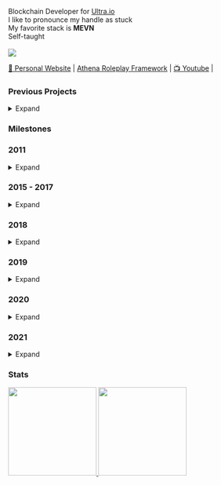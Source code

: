 
Blockchain Developer for <a href="https://ultra.io/">Ultra.io</a>
<br />
I like to pronounce my handle as stuck
<br />
My favorite stack is <b>MEVN</b>
<br />
Self-taught
<br />
<br />
<img src="https://badges.pufler.dev/visits/Stuyk/Stuyk?style=flat-square&color=6875f5&logo=github" />

<a href="https://stuyk.com/">🏡 Personal Website</a> |
<a href="https://gtavathena.com/">Athena Roleplay Framework</a> |
<a href="https://youtube.com/stuyk">📺 Youtube</a> |

### Previous Projects

<details>
  <summary>Expand</summary>
  
- Simply Modular Housing for Fallout 4
  
- Alternate Settlements for Fallout 4

- Bunker Builder for Fallout 4

- HD Bandanas for Fallout 4

- Prodcedural Dungeon Script for Fallout 4

- Settlement Keywords for Fallout 4

- Settlement Blueprints for Fallout 4

- Industrial Jungle for Alien Swarm

- Frosty for Alien Swarm

- Brute Gulch for Halo Online

- Ravine Gulch for Halo Online

- Slumber Jack a Prototype Game built with Unity

- Dangerous Underground Mining a Minecraft Plugin for Spigot

- Essence a Roleplay Server Framework for GTANetwork for GTA:V

- Scatter & EOS Blockchain Inventory for GTA:V

- Rage.mp Developer Kit a Websocket Program for C# Servers

- Domino 2.0 a Local Blockchain for Rage.MP

- EOS Thoughts a Smart Contract for EOS

- EOS Item Management a Smart Contract for EOS

- EOS Character Appearance a Smart Contract for EOS

- Mirror Roleplay a Roleplay Framework with 4 Repositories for Rage.mp

- Open:RP for alt:V

- Various Open Source alt:V Repos
</details>

### Milestones
<h3>2011</h2>
<details>
  <summary>Expand</summary>

- PC Gamer Magazine December I had my level design for Frosty and Industrial Jungle featured in the magazine.
</details>

<h3>2015 - 2017</h2>
<details>
  <summary>Expand</summary>
  
- Started Actually Teaching Myself Programming for Realsies (C#)
</details>

<h3>2018</h2>
<details>
  <summary>Expand</summary>

- Learned LiteDB

- [Wrote a C# Book on RAGE:MP Development](https://gumroad.com/l/ghCzx)

- Wrote a Mock Blockchain in C# called Domino (Not Complete)

- Learned Some C++

- Learned a lot of Javascript

- Learned Smart Contracts for [eos.io](https://eos.io)

- First Development Job as a Junior Blockchain Developer
</details>

<h3>2019</h2>
<details>
  <summary>Expand</summary>

- Visited Paris France

- Prototyped an Authenticator / Signature App

- [Learned Preact](https://preactjs.com/)

- [Learned Electron](https://www.electronjs.org/)

- Created a Private Key to Mnemonic Key Solution

- Created an Authenticator / Signature App for Ultra

- Learned Websockets

- Learned REST

- Learned / Tested Diffie Hellman Key Exchange Successfully

- Learned Express

- Learned Discord oAuth2 Implementation

- Learned PostgresSQL

- Learned MongoDB
</details>

<h3>2020</h2>
<details>
  <summary>Expand</summary>
  
- Created Custom Authentication System through Express

- Learned Continuous Integration for Gitlab

- Learned Continuous Integration for Github Actions

- [Learned Vue](https://vuejs.org)

- 2,000 Contributions in a single year while burning out for 1 ½ months.

- Learned Ansible

- Learned Elliptic Library

- Launched First SaaS Product
</details>

<h3>2021</h2>
<details>
  <summary>Expand</summary>
  
- Architecture for Github Actions and chaining repositories

- First SaaS Product Reaches 30+ Customers

- Launched Unofficial Documentation for alt:V
</details>

### Stats

<a href="https://github.com/stuyk">
  <img height="180em" src="https://github-readme-stats-eight-theta.vercel.app/api?username=stuyk&show_icons=true&theme=vue-dark&include_all_commits=true&count_private=true" />
  <img height="180em" src="https://github-readme-stats-eight-theta.vercel.app/api/top-langs/?username=stuyk&layout=compact&exclude_lang=java+r&theme=vue-dark" />
</a>

